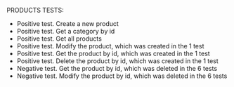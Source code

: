 PRODUCTS TESTS:
- Positive test. Create a new product
- Positive test. Get a category by id
- Positive test. Get all products
- Positive test. Modify the product, which was created in the 1 test
- Positive test. Get the product by id, which was created in the 1 test
- Positive test. Delete the product by id, which was created in the 1 test
- Negative test. Get the product by id, which was deleted in the 6 tests
- Negative test. Modify the product by id, which was deleted in the 6 tests